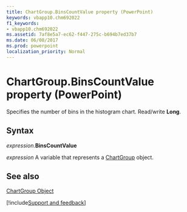 ```yaml
---
title: ChartGroup.BinsCountValue property (PowerPoint)
keywords: vbapp10.chm692022
f1_keywords:
- vbapp10.chm692022
ms.assetid: 7af8e5a7-ec62-f447-275c-b694b7ed37b7
ms.date: 06/08/2017
ms.prod: powerpoint
localization_priority: Normal
---
```



# ChartGroup.BinsCountValue property (PowerPoint)

Specifies the number of bins in the histogram chart. Read/write  **Long**.


## Syntax

_expression_.**BinsCountValue**

_expression_ A variable that represents a [ChartGroup](./PowerPoint.ChartGroup.md) object.


## See also


[ChartGroup Object](PowerPoint.ChartGroup.md)

[!include[Support and feedback](~/includes/feedback-boilerplate.md)]